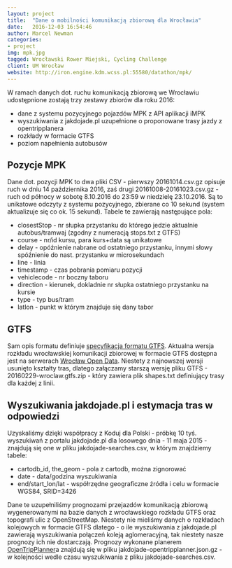 ```yaml
---
layout: project
title:  "Dane o mobilności komunikacją zbiorową dla Wrocławia"
date:   2016-12-03 16:54:46
author: Marcel Newman
categories:
- project
img: mpk.jpg
tagged: Wrocławski Rower Miejski, Cycling Challenge
client: UM Wrocław
website: http://iron.engine.kdm.wcss.pl:55580/datathon/mpk/
---
```


W ramach danych dot. ruchu komunikacją zbiorową we Wrocławiu udostępnione zostają trzy zestawy zbiorów dla roku 2016:
<ul>
<li>dane z systemu pozycyjnego pojazdów MPK z API aplikacji iMPK</li>
<li>wyszukiwania z jakdojade.pl uzupełnione o proponowane trasy jazdy z opentripplanera</li>
<li>rozkłady w formacie GTFS</li>
<li>poziom napełnienia autobusów</li>
</ul> 

<h2>Pozycje MPK</h2>

Dane dot. pozycji MPK to dwa pliki CSV - pierwszy 20161014.csv.gz opisuje ruch w dniu 14 października 2016, zaś drugi 20161008-20161023.csv.gz - ruch od północy w sobotę 8.10.2016 do 23:59 w niedzielę 23.10.2016. Są to unikatowe odczyty z systemu pozycyjnego, zbierane co 10 sekund (system aktualizuje się co ok. 15 sekund). Tabele te zawierają następujące pola:
<ul>
<li>closestStop - nr słupka przystanku do którego jedzie aktualnie autobus/tramwaj (zgodny z numeracją stops.txt z GTFS)</li>
<li>course - nr/id kursu, para kurs+data są unikatowe</li>
<li>delay - opóźnienie nabrane od ostatniego przystanku, innymi słowy spóźnienie do nast. przystanku w microsekundach</li>
<li>line - linia</li>
<li>timestamp - czas pobrania pomiaru pozycji</li>
<li>vehiclecode - nr boczny taboru</li>
<li>direction - kierunek, dokladnie nr słupka ostatniego przystanku na kursie</li>
<li>type - typ bus/tram</li>
<li>latlon - punkt w którym znajduje się dany tabor</li>
</ul>


<h2>GTFS</h2>

Sam opis formatu definiuje <a href="https://developers.google.com/transit/gtfs/reference/">specyfikacja formatu GTFS</a>. Aktualna wersja rozkładu wrocławskiej komunikacji zbiorowej w formacie GTFS dostępna jest na serwerach <a href="http://www.wroclaw.pl/open-data/index.php/zbiory-danych/17-transport/106-rozklad-jazdy-transportu-publicznego">Wrocław Open Data</a>. Niestety z najnowszej wersji usunięto kształty tras, dlatego załączamy starszą wersję pliku GTFS - 20160229-wroclaw.gtfs.zip - który zawiera plik shapes.txt definiujący trasy dla każdej z linii. 

<h2>Wyszukiwania jakdojade.pl i estymacja tras w odpowiedzi</h2>

Uzyskaliśmy dzięki współpracy z Koduj dla Polski - próbkę 10 tyś. wyszukiwań z portalu jakdojade.pl dla losowego dnia - 11 maja 2015 - znajdują się one w pliku jakdojade-searches.csv, w którym znajdziemy tabele:
<ul>
<li>cartodb_id, the_geom - pola z cartodb, można zignorować</li>
<li>date - data/godzina wyszukiwania</li>
<li>end/start_lon/lat - współrzędne geograficzne źródła i celu w formacie WGS84, SRID=3426</li>
</ul>

Dane te uzupełniliśmy prognozami przejazdów komunikacją zbiorową wygenerowanymi na bazie danych z wrocławskiego rozkładu GTFS oraz topografi ulic z OpenStreetMap. Niestety nie mieliśmy danych o rozkładach kolejowych w formacie GTFS dlatego - o ile wyszukiwania z jakdojade.pl zawierają wyszukiwania połączeń koleją aglomeracyjną, tak niestety nasze prognozy ich nie dostarczają. Prognozy wykonane planerem <a href="http://www.opentripplanner.org/">OpenTripPlanner</a>a znajdują się w pliku jakdojade-opentripplanner.json.gz - w kolejności wedle czasu wyszukiwania z pliku jakdojade-searches.csv.
